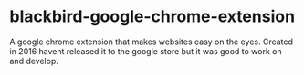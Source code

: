 # blackbird-google-chrome-extension
A google chrome extension that makes websites easy on the eyes.
Created in 2016 havent released it to the google store but it was good to work on and develop.
